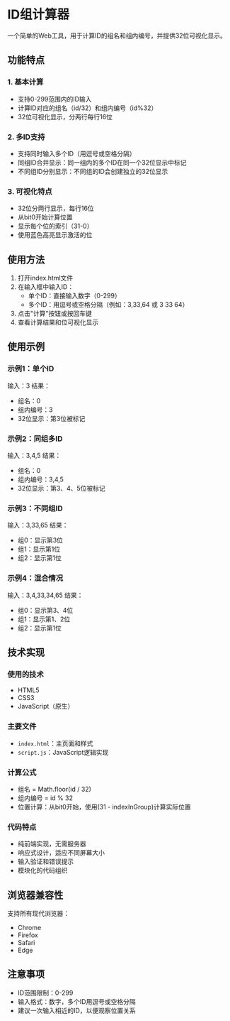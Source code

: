 # ID组计算器

一个简单的Web工具，用于计算ID的组名和组内编号，并提供32位可视化显示。

## 功能特点

### 1. 基本计算
- 支持0-299范围内的ID输入
- 计算ID对应的组名（id/32）和组内编号（id%32）
- 32位可视化显示，分两行每行16位

### 2. 多ID支持
- 支持同时输入多个ID（用逗号或空格分隔）
- 同组ID合并显示：同一组内的多个ID在同一个32位显示中标记
- 不同组ID分别显示：不同组的ID会创建独立的32位显示

### 3. 可视化特点
- 32位分两行显示，每行16位
- 从bit0开始计算位置
- 显示每个位的索引（31-0）
- 使用蓝色高亮显示激活的位

## 使用方法

1. 打开index.html文件
2. 在输入框中输入ID：
   - 单个ID：直接输入数字（0-299）
   - 多个ID：用逗号或空格分隔（例如：3,33,64 或 3 33 64）
3. 点击"计算"按钮或按回车键
4. 查看计算结果和位可视化显示

## 使用示例

### 示例1：单个ID
输入：3
结果：
- 组名：0
- 组内编号：3
- 32位显示：第3位被标记

### 示例2：同组多ID
输入：3,4,5
结果：
- 组名：0
- 组内编号：3,4,5
- 32位显示：第3、4、5位被标记

### 示例3：不同组ID
输入：3,33,65
结果：
- 组0：显示第3位
- 组1：显示第1位
- 组2：显示第1位

### 示例4：混合情况
输入：3,4,33,34,65
结果：
- 组0：显示第3、4位
- 组1：显示第1、2位
- 组2：显示第1位

## 技术实现

### 使用的技术
- HTML5
- CSS3
- JavaScript（原生）

### 主要文件
- `index.html`：主页面和样式
- `script.js`：JavaScript逻辑实现

### 计算公式
- 组名 = Math.floor(id / 32)
- 组内编号 = id % 32
- 位置计算：从bit0开始，使用(31 - indexInGroup)计算实际位置

### 代码特点
- 纯前端实现，无需服务器
- 响应式设计，适应不同屏幕大小
- 输入验证和错误提示
- 模块化的代码组织

## 浏览器兼容性

支持所有现代浏览器：
- Chrome
- Firefox
- Safari
- Edge

## 注意事项

- ID范围限制：0-299
- 输入格式：数字，多个ID用逗号或空格分隔
- 建议一次输入相近的ID，以便观察位置关系